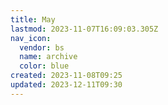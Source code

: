 ```yaml
---
title: May
lastmod: 2023-11-07T16:09:03.305Z
nav_icon:
  vendor: bs
  name: archive
  color: blue
created: 2023-11-08T09:25
updated: 2023-12-11T09:30
---
```

